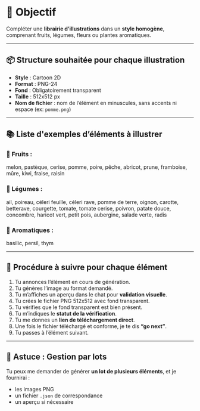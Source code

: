 
# 🎯 Objectif

Compléter une **librairie d’illustrations** dans un **style homogène**, comprenant fruits, légumes, fleurs ou plantes aromatiques.

---

## 📦 Structure souhaitée pour chaque illustration

- **Style** : Cartoon 2D  
- **Format** : PNG-24  
- **Fond** : Obligatoirement transparent  
- **Taille** : 512x512 px  
- **Nom de fichier** : nom de l’élément en minuscules, sans accents ni espace (ex: `pomme.png`)

---

## 📚 Liste d'exemples d’éléments à illustrer

### 🍎 Fruits :
melon, pastèque, cerise, pomme, poire, pêche, abricot, prune, framboise, mûre, kiwi, fraise, raisin

### 🥕 Légumes :
ail, poireau, céleri feuille, céleri rave, pomme de terre, oignon, carotte, betterave, courgette, tomate, tomate cerise, poivron, patate douce, concombre, haricot vert, petit pois, aubergine, salade verte, radis

### 🌿 Aromatiques :
basilic, persil, thym

---

## 🔁 Procédure à suivre pour chaque élément

1. Tu annonces l’élément en cours de génération.  
2. Tu génères l’image au format demandé.  
3. Tu m’affiches un aperçu dans le chat pour **validation visuelle**.  
4. Tu crées le fichier PNG 512x512 avec fond transparent.  
5. Tu vérifies que le fond transparent est bien présent.  
6. Tu m’indiques le **statut de la vérification**.  
7. Tu me donnes un **lien de téléchargement direct**.  
8. Une fois le fichier téléchargé et conforme, je te dis **“go next”**.  
9. Tu passes à l’élément suivant.

---

## 🧩 Astuce : Gestion par lots

Tu peux me demander de générer **un lot de plusieurs éléments**, et je fournirai :
- les images PNG
- un fichier `.json` de correspondance
- un aperçu si nécessaire
